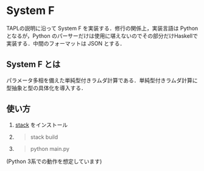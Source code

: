 # System F
TAPLの説明に沿って System F を実装する．修行の関係上，実装言語は Python となるが，Python のパーサーだけは使用に堪えないのでその部分だけHaskellで実装する．中間のフォーマットは JSON とする．
## System F とは
パラメータ多相を備えた単純型付きラムダ計算である．単純型付きラムダ計算に型抽象と型の具体化を導入する．

## 使い方
1. [stack](https://github.com/commercialhaskell/stack) をインストール
2. > stack build
3. > python main.py

(Python 3系での動作を想定しています)
